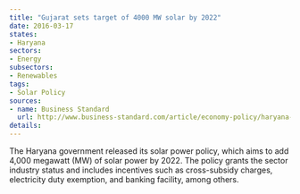 ```yaml
---
title: "Gujarat sets target of 4000 MW solar by 2022"
date: 2016-03-17
states:
- Haryana
sectors:
- Energy
subsectors:
- Renewables
tags:
- Solar Policy
sources:
- name: Business Standard
  url: http://www.business-standard.com/article/economy-policy/haryana-to-promote-solar-power-plants-on-canals-116030800954_1.html
details:
---
```


The Haryana government released its solar power policy, which aims to add 4,000 megawatt (MW) of solar power by 2022. The policy grants the sector industry status and includes incentives such as cross-subsidy charges, electricity duty exemption, and banking facility, among others.
